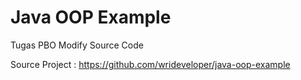 # Java OOP Example

Tugas PBO Modify Source Code

Source Project :
https://github.com/wrideveloper/java-oop-example
